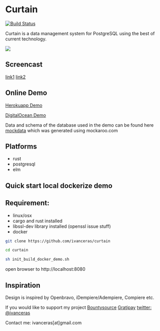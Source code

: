 # Curtain

[![Build Status](https://api.travis-ci.org/ivanceras/curtain.svg)](https://travis-ci.org/ivanceras/curtain)


Curtain is a data management system for PostgreSQL using the best of current technology.

![](https://raw.githubusercontent.com/ivanceras/curtain/master/screenshots/users.png)

## Screencast
[link1](https://gfycat.com/GlossyDownrightBorderterrier) [link2](http://s1.webmshare.com/BXZxE.webm)


## Online Demo

[Herokuapp Demo](http://curtain-elm.herokuapp.com)

[DigitalOcean Demo](http://45.55.7.231:8080/)

Data and schema of the database used in the demo can be found here [mockdata](https://github.com/ivanceras/mockdata) which was generated using mockaroo.com


## Platforms
   - rust
   - postgresql
   - elm
  
## Quick start local dockerize demo

## Requirement:
 - linux/osx
 - cargo and rust installed
 - libssl-dev library installed (openssl issue stuff)
 - docker

```sh
git clone https://github.com/ivanceras/curtain

cd curtain

sh init_build_docker_demo.sh

```
open browser to http://localhost:8080



## Inspiration
Design is inspired by Openbravo, iDempiere/Adempiere, Compiere etc.


If you would like to support my project
[Bountysource](https://www.bountysource.com/teams/ivanceras)
[Gratipay](https://gratipay.com/~ivanceras/)
[twitter: @ivanceras](https://twitter.com/ivanceras)

Contact me: ivanceras[at]gmail.com

